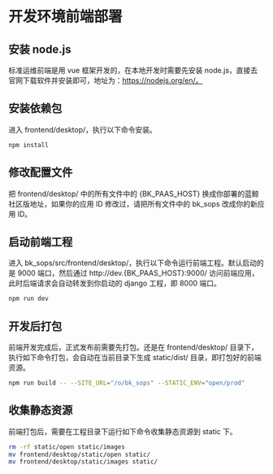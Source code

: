 # 开发环境前端部署

## 安装 node.js  
标准运维前端是用 vue 框架开发的，在本地开发时需要先安装 node.js，直接去官网下载软件并安装即可，地址为：https://nodejs.org/en/。

## 安装依赖包  
进入 frontend/desktop/，执行以下命令安装。
```bash
npm install
```

## 修改配置文件  
把 frontend/desktop/ 中的所有文件中的 {BK_PAAS_HOST} 换成你部署的蓝鲸社区版地址，如果你的应用 ID 修改过，请把所有文件中的 bk_sops 改成你的新应用 ID。

## 启动前端工程  
进入 bk_sops/src/frontend/desktop/，执行以下命令运行前端工程。默认启动的是 9000 端口，然后通过 http://dev.{BK_PAAS_HOST}:9000/ 访问前端应用，此时后端请求会自动转发到你启动的 django 工程，即 8000 端口。
```bash
npm run dev
```

## 开发后打包  
前端开发完成后，正式发布前需要先打包。还是在 frontend/desktop/ 目录下，执行如下命令打包，会自动在当前目录下生成 static/dist/ 目录，即打包好的前端资源。 

```bash
npm run build -- --SITE_URL="/o/bk_sops" --STATIC_ENV="open/prod"
```

## 收集静态资源  
前端打包后，需要在工程目录下运行如下命令收集静态资源到 static 下。
```bash
rm -rf static/open static/images
mv frontend/desktop/static/open static/
mv frontend/desktop/static/images static/
```